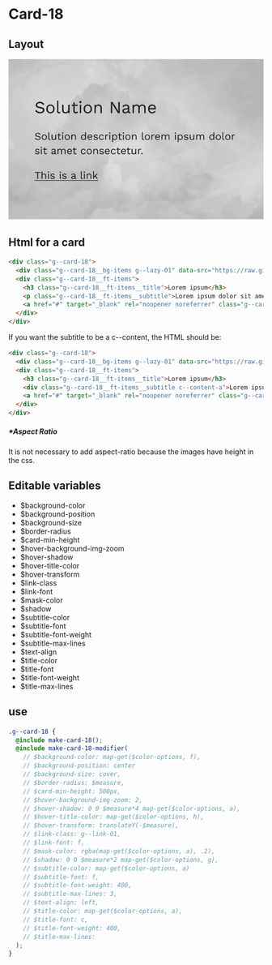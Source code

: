 # Card-18

## Layout

![alt text][card-18]

[card-18]: /src/img/global-components/card/card-18.jpg

## Html for a card

```html
<div class="g--card-18">
  <div class="g--card-18__bg-items g--lazy-01" data-src="https://raw.githubusercontent.com/team-thunderfoot/ui/main/src/img/global-components/bg-placeholder.jpg"></div>
  <div class="g--card-18__ft-items">
    <h3 class="g--card-18__ft-items__title">Lorem ipsum</h3>
    <p class="g--card-18__ft-items__subtitle">Lorem ipsum dolor sit amet.</p>
    <a href="#" target="_blank" rel="noopener noreferrer" class="g--card-18__ft-items__link">This is a link</a>
  </div>
</div>
```

If you want the subtitle to be a c--content, the HTML should be:

```html
<div class="g--card-18">
  <div class="g--card-18__bg-items g--lazy-01" data-src="https://raw.githubusercontent.com/team-thunderfoot/ui/main/src/img/global-components/bg-placeholder.jpg"></div>
  <div class="g--card-18__ft-items">
    <h3 class="g--card-18__ft-items__title">Lorem ipsum</h3>
    <div class="g--card-18__ft-items__subtitle c--content-a">Lorem ipsum dolor sit amet.</div>
    <a href="#" target="_blank" rel="noopener noreferrer" class="g--card-18__ft-items__link">This is a link</a>
  </div>
</div>
```

##### \*Aspect Ratio

It is not necessary to add aspect-ratio because the images have height in the css.

## Editable variables

- $background-color
- $background-position
- $background-size
- $border-radius
- $card-min-height
- $hover-background-img-zoom
- $hover-shadow
- $hover-title-color
- $hover-transform
- $link-class
- $link-font
- $mask-color
- $shadow
- $subtitle-color
- $subtitle-font
- $subtitle-font-weight
- $subtitle-max-lines
- $text-align
- $title-color
- $title-font
- $title-font-weight
- $title-max-lines

## use

```scss
.g--card-18 {
  @include make-card-18();
  @include make-card-18-modifier(
    // $background-color: map-get($color-options, f),
    // $background-position: center
    // $background-size: cover,
    // $border-radius: $measure,
    // $card-min-height: 500px,
    // $hover-background-img-zoom: 2,
    // $hover-shadow: 0 0 $measure*4 map-get($color-options, a),
    // $hover-title-color: map-get($color-options, h),
    // $hover-transform: translateY(-$measure),
    // $link-class: g--link-01,
    // $link-font: f,
    // $mask-color: rgba(map-get($color-options, a), .2),
    // $shadow: 0 0 $measure*2 map-get($color-options, g),
    // $subtitle-color: map-get($color-options, a)
    // $subtitle-font: f,
    // $subtitle-font-weight: 400,
    // $subtitle-max-lines: 3,
    // $text-align: left,
    // $title-color: map-get($color-options, a),
    // $title-font: c,
    // $title-font-weight: 400,
    // $title-max-lines: 
  );
}
```
